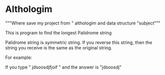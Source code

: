 # Althologim
"""Where save my project from " althologim and data structure "subject"""

This is program to find the longest Palidrome string

Palidrome string is symmetric string. If you reverse this string, then the string you receive is the same as the original string.  

For example:

If you type " jdsoosdjfjoif " and the answer is "jdsoosdj"
